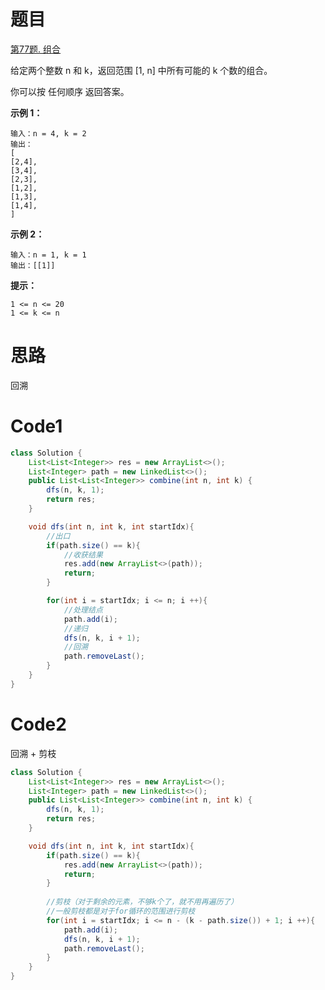 # 题目
[第77题. 组合](https://leetcode.cn/problems/combinations/)

给定两个整数 n 和 k，返回范围 [1, n] 中所有可能的 k 个数的组合。

你可以按 任何顺序 返回答案。



**示例 1：**

``` 
输入：n = 4, k = 2
输出：
[
[2,4],
[3,4],
[2,3],
[1,2],
[1,3],
[1,4],
]
```
**示例 2：**

``` 
输入：n = 1, k = 1
输出：[[1]]
```


**提示：**

``` 
1 <= n <= 20
1 <= k <= n
```

# 思路
回溯

# Code1

```java
class Solution {
    List<List<Integer>> res = new ArrayList<>();
    List<Integer> path = new LinkedList<>();
    public List<List<Integer>> combine(int n, int k) {
        dfs(n, k, 1);
        return res;
    }

    void dfs(int n, int k, int startIdx){
        //出口
        if(path.size() == k){
            //收获结果
            res.add(new ArrayList<>(path));
            return;
        }

        for(int i = startIdx; i <= n; i ++){
            //处理结点
            path.add(i);
            //递归
            dfs(n, k, i + 1);
            //回溯
            path.removeLast();
        }
    }
}
```

# Code2
回溯 + 剪枝
```java
class Solution {
    List<List<Integer>> res = new ArrayList<>();
    List<Integer> path = new LinkedList<>();
    public List<List<Integer>> combine(int n, int k) {
        dfs(n, k, 1);
        return res;
    }

    void dfs(int n, int k, int startIdx){
        if(path.size() == k){
            res.add(new ArrayList<>(path));
            return;
        }
        
        //剪枝（对于剩余的元素，不够k个了，就不用再遍历了）
        //一般剪枝都是对于for循环的范围进行剪枝
        for(int i = startIdx; i <= n - (k - path.size()) + 1; i ++){
            path.add(i);
            dfs(n, k, i + 1);
            path.removeLast();
        }
    }
}
```